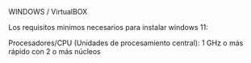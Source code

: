WINDOWS / VirtualBOX

Los requisitos minimos necesarios para instalar windows 11:

Procesadores/CPU (Unidades de procesamiento central): 1 GHz o más rápido con 2 o más núcleos
